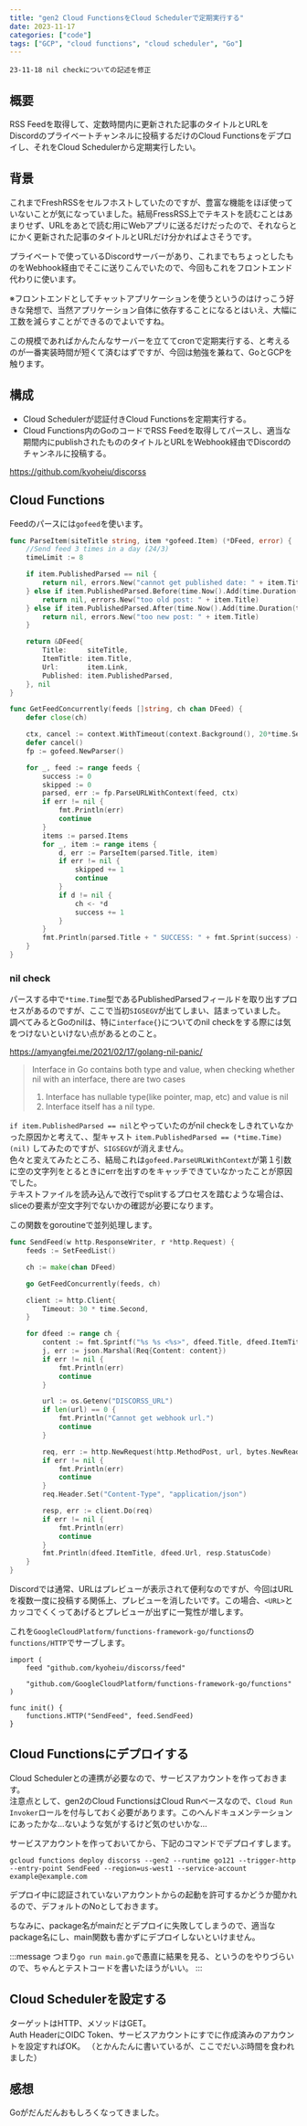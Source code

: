 ```yaml
---
title: "gen2 Cloud FunctionsをCloud Schedulerで定期実行する"
date: 2023-11-17
categories: ["code"]
tags: ["GCP", "cloud functions", "cloud scheduler", "Go"]
---
```


```
23-11-18 nil checkについての記述を修正
```

## 概要

RSS Feedを取得して、定数時間内に更新された記事のタイトルとURLをDiscordのプライベートチャンネルに投稿するだけのCloud Functionsをデプロイし、それをCloud Schedulerから定期実行したい。

## 背景

これまでFreshRSSをセルフホストしていたのですが、豊富な機能をほぼ使っていないことが気になっていました。結局FressRSS上でテキストを読むことはあまりせず、URLをあとで読む用にWebアプリに送るだけだったので、それならとにかく更新された記事のタイトルとURLだけ分かればよさそうです。

プライベートで使っているDiscordサーバーがあり、これまでもちょっとしたものをWebhook経由でそこに送りこんでいたので、今回もこれをフロントエンド代わりに使います。

※フロントエンドとしてチャットアプリケーションを使うというのはけっこう好きな発想で、当然アプリケーション自体に依存することになるとはいえ、大幅に工数を減らすことができるのでよいですね。

この規模であればかんたんなサーバーを立ててcronで定期実行する、と考えるのが一番実装時間が短くて済むはずですが、今回は勉強を兼ねて、GoとGCPを触ります。

## 構成

- Cloud Schedulerが認証付きCloud Functionsを定期実行する。
- Cloud Functions内のGoのコードでRSS Feedを取得してパースし、適当な期間内にpublishされたもののタイトルとURLをWebhook経由でDiscordのチャンネルに投稿する。

https://github.com/kyoheiu/discorss

## Cloud Functions

Feedのパースには`gofeed`を使います。

```go
func ParseItem(siteTitle string, item *gofeed.Item) (*DFeed, error) {
	//Send feed 3 times in a day (24/3)
	timeLimit := 8

	if item.PublishedParsed == nil {
		return nil, errors.New("cannot get published date: " + item.Title)
	} else if item.PublishedParsed.Before(time.Now().Add(time.Duration(-(timeLimit)) * time.Hour)) {
		return nil, errors.New("too old post: " + item.Title)
	} else if item.PublishedParsed.After(time.Now().Add(time.Duration(timeLimit) * time.Hour)) {
		return nil, errors.New("too new post: " + item.Title)
	}

	return &DFeed{
		Title:     siteTitle,
		ItemTitle: item.Title,
		Url:       item.Link,
		Published: item.PublishedParsed,
	}, nil
}

func GetFeedConcurrently(feeds []string, ch chan DFeed) {
	defer close(ch)

	ctx, cancel := context.WithTimeout(context.Background(), 20*time.Second)
	defer cancel()
	fp := gofeed.NewParser()

	for _, feed := range feeds {
		success := 0
		skipped := 0
		parsed, err := fp.ParseURLWithContext(feed, ctx)
		if err != nil {
			fmt.Println(err)
			continue
		}
		items := parsed.Items
		for _, item := range items {
			d, err := ParseItem(parsed.Title, item)
			if err != nil {
				skipped += 1
				continue
			}
			if d != nil {
				ch <- *d
				success += 1
			}
		}
		fmt.Println(parsed.Title + " SUCCESS: " + fmt.Sprint(success) + " SKIPPED: " + fmt.Sprint(skipped))
	}
}
```

### nil check

パースする中で`*time.Time`型であるPublishedParsedフィールドを取り出すプロセスがあるのですが、ここで当初`SIGSEGV`が出てしまい、詰まっていました。  
調べてみるとGoのnilは、特に`interface{}`についてのnil checkをする際には気をつけないといけない点があるとのこと。

https://amyangfei.me/2021/02/17/golang-nil-panic/

> Interface in Go contains both type and value, when checking whether nil with an interface, there are two cases
>
> 1. Interface has nullable type(like pointer, map, etc) and value is nil
> 2. Interface itself has a nil type.

`if item.PublishedParsed == nil`とやっていたのがnil checkをしきれていなかった原因かと考えて、、型キャスト `item.PublishedParsed == (*time.Time)(nil)` してみたのですが、`SIGSEGV`が消えません。  
色々と変えてみたところ、結局これは`gofeed.ParseURLWithContext`が第１引数に空の文字列をとるときにerrを出すのをキャッチできていなかったことが原因でした。  
テキストファイルを読み込んで改行でsplitするプロセスを踏むような場合は、sliceの要素が空文字列でないかの確認が必要になります。

この関数をgoroutineで並列処理します。

```go
func SendFeed(w http.ResponseWriter, r *http.Request) {
	feeds := SetFeedList()

	ch := make(chan DFeed)

	go GetFeedConcurrently(feeds, ch)

	client := http.Client{
		Timeout: 30 * time.Second,
	}

	for dfeed := range ch {
		content := fmt.Sprintf("%s %s <%s>", dfeed.Title, dfeed.ItemTitle, dfeed.Url)
		j, err := json.Marshal(Req{Content: content})
		if err != nil {
			fmt.Println(err)
			continue
		}

		url := os.Getenv("DISCORSS_URL")
		if len(url) == 0 {
			fmt.Println("Cannot get webhook url.")
			continue
		}

		req, err := http.NewRequest(http.MethodPost, url, bytes.NewReader(j))
		if err != nil {
			fmt.Println(err)
			continue
		}
		req.Header.Set("Content-Type", "application/json")

		resp, err := client.Do(req)
		if err != nil {
			fmt.Println(err)
			continue
		}
		fmt.Println(dfeed.ItemTitle, dfeed.Url, resp.StatusCode)
	}
}
```

Discordでは通常、URLはプレビューが表示されて便利なのですが、今回はURLを複数一度に投稿する関係上、プレビューを消したいです。この場合、`<URL>`とカッコでくくってあげるとプレビューが出ずに一覧性が増します。

これを`GoogleCloudPlatform/functions-framework-go/functions`の`functions/HTTP`でサーブします。

```
import (
	feed "github.com/kyoheiu/discorss/feed"

	"github.com/GoogleCloudPlatform/functions-framework-go/functions"
)

func init() {
	functions.HTTP("SendFeed", feed.SendFeed)
}
```

## Cloud Functionsにデプロイする

Cloud Schedulerとの連携が必要なので、サービスアカウントを作っておきます。  
注意点として、gen2のCloud FunctionsはCloud Runベースなので、`Cloud Run Invoker`ロールを付与しておく必要があります。このへんドキュメンテーションにあったかな…ないような気がするけど気のせいかな…

サービスアカウントを作っておいてから、下記のコマンドでデプロイすします。

```
gcloud functions deploy discorss --gen2 --runtime go121 --trigger-http --entry-point SendFeed --region=us-west1 --service-account example@example.com
```

デプロイ中に認証されていないアカウントからの起動を許可するかどうか聞かれるので、デフォルトのNoとしておきます。

ちなみに、package名がmainだとデプロイに失敗してしまうので、適当なpackage名にし、main関数も書かずにデプロイしないといけません。

:::message
つまり`go run main.go`で愚直に結果を見る、というのをやりづらいので、ちゃんとテストコードを書いたほうがいい。
:::

## Cloud Schedulerを設定する

ターゲットはHTTP、メソッドはGET。  
Auth HeaderにOIDC Token、サービスアカウントにすでに作成済みのアカウントを設定すればOK。
（とかんたんに書いているが、ここでだいぶ時間を食われました）

## 感想

Goがだんだんおもしろくなってきました。
